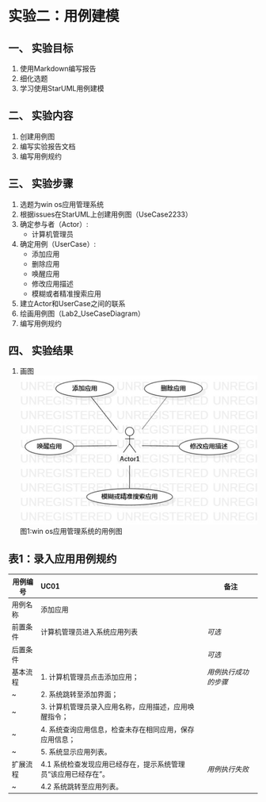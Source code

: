 # 实验二：用例建模  

## 一、 实验目标  

1. 使用Markdown编写报告
2. 细化选题
3. 学习使用StarUML用例建模

## 二、 实验内容  

1. 创建用例图
2. 编写实验报告文档
3. 编写用例规约

## 三、 实验步骤  

1. 选题为win os应用管理系统 
2. 根据issues在StarUML上创建用例图（UseCase2233）
3. 确定参与者（Actor）:  
      - 计算机管理员   
4. 确定用例（UserCase）:   
      - 添加应用
      - 删除应用
      - 唤醒应用
      - 修改应用描述
      - 模糊或者精准搜索应用
5. 建立Actor和UserCase之间的联系
6. 绘画用例图（Lab2_UseCaseDiagram）
7. 编写用例规约

## 四、 实验结果  

1. 画图  
![用例图](./UseCase2233.jpg)  
图1:win os应用管理系统的用例图

## 表1：录入应用用例规约  

用例编号  | UC01 | 备注  
-|:-|-  
用例名称  | 添加应用  |   
前置条件  | 计算机管理员进入系统应用列表    | *可选*   
后置条件  |      | *可选*   
基本流程  | 1. 计算机管理员点击添加应用；  |*用例执行成功的步骤*    
~| 2. 系统跳转至添加界面；  |   
~| 3. 计算机管理员录入应用名称，应用描述，应用唤醒指令；  |   
~| 4. 系统查询应用信息，检查未存在相同应用，保存应用信息；  |   
~| 5. 系统显示应用列表。  |  
扩展流程  | 4.1 系统检查发现应用已经存在，提示系统管理员“该应用已经存在”。 |*用例执行失败*    
~| 4.2 系统跳转至应用列表。  |  
